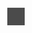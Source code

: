 ![](/Notatki/Semestr%204/Organizacja%20i%20architektura%20komputerów/Wykłady/Wykład%204/Drawing%202024-03-27%2013.19.04.excalidraw.svg)